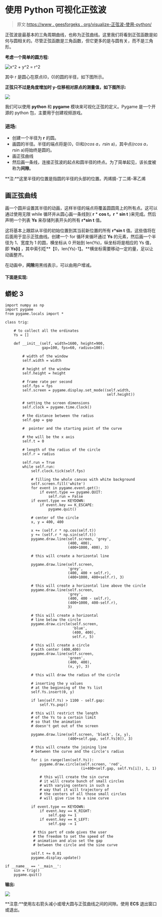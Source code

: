 # 使用 Python 可视化正弦波

> 原文:[https://www . geesforgeks . org/visualize-正弦波-使用-python/](https://www.geeksforgeeks.org/visualize-sinusoidal-waves-using-python/)

正弦波是最基本的三角周期曲线，也称为正弦曲线。这里我们将看到正弦函数是如何与圆相关的。尽管正弦函数是三角函数，但它更多的是与圆有关，而不是三角形。

**考虑一个简单的圆方程:**

![x^2 + y^2 = r^2 ](img/5afed16aaf58ec449c7b9a0cccd9c87c.png "Rendered by QuickLaTeX.com")

其中 r 是圆心在原点(0，0)的圆的半径，如下图所示。

**正弦只不过是角度增加时 y-位移相对原点的测量值，如下图所示:**

![](img/7582c04264b660ab3eea871325e04c66.png)

我们可以使用 **python** 和 **pygame** 模块来可视化正弦的定义。Pygame 是一个开源的 python 包，主要用于创建视频游戏。

### **进场:**

*   创建一个半径为 **r** 的圆。
*   画圆的半径。半径的端点将是(0，0)和(r*cos a，r*sin a)，其中点(r*cos a，r*sin a)将始终是圆的。
*   画正弦曲线
*   然后画一条线，连接正弦波的起点和圆半径的终点。为了简单起见，该长度被称为**间隙**。

**注:**这里半径的位置是指圆的半径的头部的位置。丙烯腈-丁二烯-苯乙烯

## 画正弦曲线

画一个圆并设置其半径的动画，这样半径的端点将覆盖圆圆周上的所有点。这可以通过使用无限 while 循环并从圆心画一条线到( **r** * **cos t，r** * **sin t** )来完成。然后声明一个列表 **Ys** 来存储列表开头的所有 **r*sin t** 值。

这将基本上跟踪从半径的初始位置到其当前新位置的所有 **r*sin t** 值。这些值将在后面用于显示正弦曲线。创建一个 for 循环来循环通过 **Ys** 的元素，然后画一个半径为 1、宽度为 1 的圆，横坐标从 0 开始到 len(Ys)，纵坐标将是相应的 Ys 值，即 **Ys[i]** ，其中索引**I**∑**【0，len(Ys)-1】。**横坐标需要移动一定的量，足以让动画整齐。

在动画中，**间隙**用黑线表示，可以由用户增减。

#### 下面是实现:

## 蟒蛇 3

```
import numpy as np
import pygame
from pygame.locals import *

class trig:

    # to collect all the ordinates
    Ys = []

    def __init__(self, width=1600, height=900,
                 gap=100, fps=60, radius=100):

        # width of the window
        self.width = width

        # height of the window
        self.height = height

        # frame rate per second
        self.fps = fps
        self.screen = pygame.display.set_mode((self.width,
                                               self.height))

        # setting the screen dimensions
        self.clock = pygame.time.Clock()

        # the distance between the radius
        self.gap = gap

        #  pointer and the starting point of the curve

        # the will be the x axis
        self.t = 0

        # length of the radius of the circle
        self.r = radius

        self.run = True
        while self.run:
            self.clock.tick(self.fps)

            # filling the whole canvas with white background
            self.screen.fill('white')
            for event in pygame.event.get():
                if event.type == pygame.QUIT:
                    self.run = False
            if event.type == KEYDOWN:
                if event.key == K_ESCAPE:
                    pygame.quit()

            # center of the circle
            x, y = 400, 400

            x += (self.r * np.cos(self.t))
            y += (self.r * np.sin(self.t))
            pygame.draw.line(self.screen, 'grey',
                             (400, 400),
                             (400+1000, 400), 3)

            # this will create a horizontal line

            pygame.draw.line(self.screen,
                             'grey',
                             (400, 400 + self.r),
                             (400+1000, 400+self.r), 3)

            # this will create a horizontal line above the circle
            pygame.draw.line(self.screen,
                             'grey',
                             (400, 400 - self.r),
                             (400+1000, 400-self.r),
                             3)

            # this will create a horizontal
            # line below the circle
            pygame.draw.circle(self.screen,
                               'blue',
                               (400, 400),
                               self.r, 5)

            # this will create a circle
            # with center (400,400)
            pygame.draw.line(self.screen,
                             'green',
                             (400, 400),
                             (x, y), 3)

            # this will draw the radius of the circle

            # inserting the y values
            # at the beginning of the Ys list
            self.Ys.insert(0, y)

            if len(self.Ys) > 1100 - self.gap:
                self.Ys.pop()

            # this will restrict the length
            # of the Ys to a certain limit
            # so that the animation
            # doesn't get out of the screen

            pygame.draw.line(self.screen, 'black', (x, y),
                             (400+self.gap, self.Ys[0]), 3)

            # this will create the joining line
            # between the curve and the circle's radius

            for i in range(len(self.Ys)):
                pygame.draw.circle(self.screen, 'red',
                                   (i+400+self.gap, self.Ys[i]), 1, 1)

                # this will create the sin curve
                # it will create bunch of small circles
                # with varying centers in such a
                # way that it will trajectory of
                # the centers of all those small circles
                # will give rise to a sine curve

            if event.type == KEYDOWN:
                if event.key == K_RIGHT:
                    self.gap += 1
                if event.key == K_LEFT:
                    self.gap -= 1

             # this part of code gives the user
             # the freedom to set the speed of the
             # animation and also set the gap
             # between the circle and the sine curve

            self.t += 0.01
            pygame.display.update()

if __name__ == '__main__':
    sin = trig()
    pygame.quit()
```

**输出:**

![](img/be85c8373cee519721bb8ecd8c426cca.png)

**注意:**使用左右箭头减小或增大圆与正弦曲线之间的间隙。使用 **ECS** 退出窗口或退出。